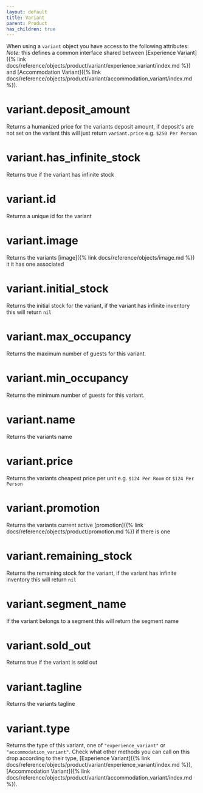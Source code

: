 ```yaml
---
layout: default
title: Variant
parent: Product
has_children: true
---
```


When using a `variant` object you have access to the following attributes:<br>
*Note:* this defines a common interface shared between
[Experience Variant]({% link docs/reference/objects/product/variant/experience_variant/index.md %}) and
[Accommodation Variant]({% link docs/reference/objects/product/variant/accommodation_variant/index.md %}).

# variant.deposit_amount

Returns a humanized price for the variants deposit amount, if deposit's are not set on the variant this will just return `variant.price` e.g. `$250 Per Person`

# variant.has_infinite_stock

Returns true if the variant has infinite stock

# variant.id

Returns a unique id for the variant

# variant.image

Returns the variants [image]({% link docs/reference/objects/image.md %}) it it has one associated

# variant.initial_stock

Returns the initial stock for the variant, if the variant has infinite inventory this will return `nil`

# variant.max_occupancy

Returns the maximum number of guests for this variant.

# variant.min_occupancy

Returns the minimum number of guests for this variant.

# variant.name

Returns the variants name

# variant.price

Returns the variants cheapest price per unit e.g. `$124 Per Room` or `$124 Per Person`

# variant.promotion

Returns the variants current active [promotion]({% link docs/reference/objects/product/promotion.md %}) if there is one

# variant.remaining_stock

Returns the remaining stock for the variant, if the variant has infinite inventory this will return `nil`

# variant.segment_name

If the variant belongs to a segment this will return the segment name

# variant.sold_out

Returns true if the variant is sold out

# variant.tagline

Returns the variants tagline

# variant.type

Returns the type of this variant, one of `"experience_variant"` or `"accommodation_variant"`.
Check what other methods you can call on this drop according to their type,
[Experience Variant]({% link docs/reference/objects/product/variant/experience_variant/index.md %}),
[Accommodation Variant]({% link docs/reference/objects/product/variant/accommodation_variant/index.md %}).
